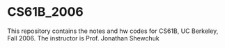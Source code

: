 # CS61B_2006
This repository contains the notes and hw codes for CS61B, UC Berkeley, Fall 2006. The instructor is Prof. Jonathan Shewchuk
